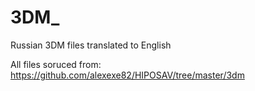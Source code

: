 # 3DM_
Russian 3DM files translated to English


All files soruced from: https://github.com/alexexe82/HIPOSAV/tree/master/3dm
